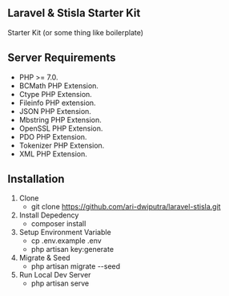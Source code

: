 ## ​Laravel & Stisla Starter Kit

​Starter Kit (or some thing like boilerplate)

## Server Requirements
- PHP >= 7.0.
- BCMath PHP Extension.
- Ctype PHP Extension.
- Fileinfo PHP extension.
- JSON PHP Extension.
- Mbstring PHP Extension.
- OpenSSL PHP Extension.
- PDO PHP Extension.
- Tokenizer PHP Extension.
- XML PHP Extension.

## Installation
1. Clone
	- git clone https://github.com/ari-dwiputra/laravel-stisla.git
2. Install Depedency
	- composer install
3. Setup Environment Variable
	- cp .env.example .env
	- php artisan key:generate
4. Migrate & Seed
	- php artisan migrate --seed
5. Run Local Dev Server
	- php artisan serve